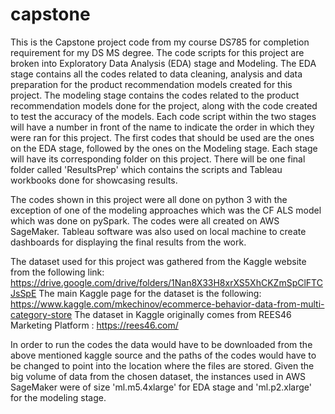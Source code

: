 # capstone

This is the Capstone project code from my course DS785 for completion requirement for my DS MS degree. The code scripts for this project are broken into Exploratory Data Analysis (EDA) stage and Modeling. The EDA stage contains all the codes related to data cleaning, analysis and data preparation for the product recommendation models created for this project. The modeling stage contains the codes related to the product recommendation models done for the project, along with the code created to test the accuracy of the models. Each code script within the two stages will have a number in front of the name to indicate the order in which they were ran for this project. The first codes that should be used are the ones on the EDA stage, followed by the ones on the Modeling stage. Each stage will have its corresponding folder on this project. There will be one final folder called 'ResultsPrep' which contains the scripts and Tableau workbooks done for showcasing results.

The codes shown in this project were all done on python 3 with the exception of one of the modeling approaches which was the CF ALS model which was done on pySpark. The codes were all created on AWS SageMaker. Tableau software was also used on local machine to create dashboards for displaying the final results from the work. 

The dataset used for this project was gathered from the Kaggle website from the following link: https://drive.google.com/drive/folders/1Nan8X33H8xrXS5XhCKZmSpClFTCJsSpE
The main Kaggle page for the dataset is the following: https://www.kaggle.com/mkechinov/ecommerce-behavior-data-from-multi-category-store
The dataset in Kaggle originally comes from REES46 Marketing Platform : https://rees46.com/

In order to run the codes the data would have to be downloaded from the above mentioned kaggle source and the paths of the codes would have to be changed to point into the location where the files are stored. Given the big volume of data from the chosen dataset, the instances used in AWS SageMaker were of size 'ml.m5.4xlarge' for EDA stage and 'ml.p2.xlarge' for the modeling stage. 

